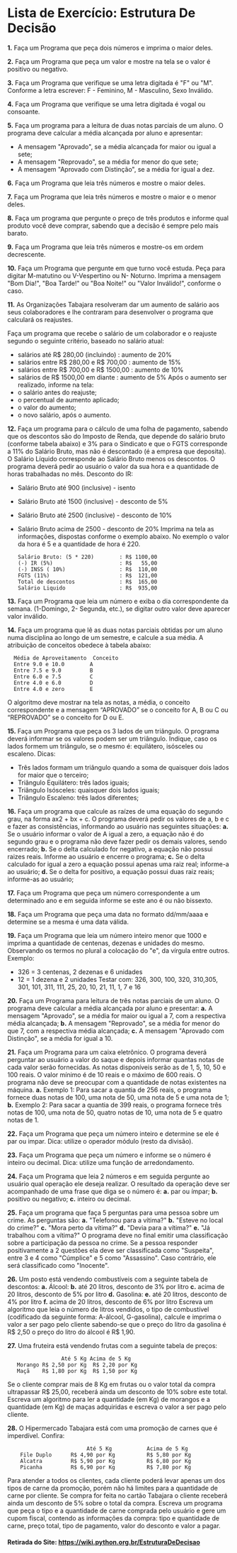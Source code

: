 # Lista de Exercício: Estrutura De Decisão

**1.** Faça um Programa que peça dois números e imprima o maior deles.

**2.** Faça um Programa que peça um valor e mostre na tela se o valor é positivo ou negativo.

**3.** Faça um Programa que verifique se uma letra digitada é "F" ou "M". Conforme a letra escrever: F - Feminino, M - Masculino, Sexo Inválido.

**4.** Faça um Programa que verifique se uma letra digitada é vogal ou consoante.

**5.** Faça um programa para a leitura de duas notas parciais de um aluno. O programa deve calcular a média alcançada por aluno e apresentar:
* A mensagem "Aprovado", se a média alcançada for maior ou igual a sete;
* A mensagem "Reprovado", se a média for menor do que sete;
* A mensagem "Aprovado com Distinção", se a média for igual a dez.

**6.** Faça um Programa que leia três números e mostre o maior deles.

**7.** Faça um Programa que leia três números e mostre o maior e o menor deles.

**8.** Faça um programa que pergunte o preço de três produtos e informe qual produto você deve comprar, sabendo que a decisão é sempre pelo mais barato.

**9.** Faça um Programa que leia três números e mostre-os em ordem decrescente.

**10.** Faça um Programa que pergunte em que turno você estuda. Peça para digitar M-matutino ou V-Vespertino ou N- Noturno. Imprima a mensagem "Bom Dia!", "Boa Tarde!" ou "Boa Noite!" ou "Valor Inválido!", conforme o caso.

**11.** As Organizações Tabajara resolveram dar um aumento de salário aos seus colaboradores e lhe contraram para desenvolver o programa que calculará os reajustes.

Faça um programa que recebe o salário de um colaborador e o reajuste segundo o seguinte critério, baseado no salário atual:
* salários até R$ 280,00 (incluindo) : aumento de 20%
* salários entre R$ 280,00 e R$ 700,00 : aumento de 15%
* salários entre R$ 700,00 e R$ 1500,00 : aumento de 10%
* salários de R$ 1500,00 em diante : aumento de 5% Após o aumento ser realizado, informe na tela:
* o salário antes do reajuste;
* o percentual de aumento aplicado;
* o valor do aumento;
* o novo salário, após o aumento.

**12.** Faça um programa para o cálculo de uma folha de pagamento, sabendo que os descontos são do Imposto de Renda, que depende do salário bruto (conforme tabela abaixo) e 3% para o Sindicato e que o FGTS corresponde a 11% do Salário Bruto, mas não é descontado (é a empresa que deposita). O Salário Líquido corresponde ao Salário Bruto menos os descontos. O programa deverá pedir ao usuário o valor da sua hora e a quantidade de horas trabalhadas no mês.
Desconto do IR:
* Salário Bruto até 900 (inclusive) - isento
* Salário Bruto até 1500 (inclusive) - desconto de 5%
* Salário Bruto até 2500 (inclusive) - desconto de 10%
* Salário Bruto acima de 2500 - desconto de 20% Imprima na tela as informações, dispostas conforme o exemplo abaixo. No exemplo o valor da hora é 5 e a quantidade de hora é 220.

      Salário Bruto: (5 * 220)        : R$ 1100,00
      (-) IR (5%)                     : R$   55,00  
      (-) INSS ( 10%)                 : R$  110,00
      FGTS (11%)                      : R$  121,00
      Total de descontos              : R$  165,00
      Salário Liquido                 : R$  935,00

**13.** Faça um Programa que leia um número e exiba o dia correspondente da semana. (1-Domingo, 2- Segunda, etc.), se digitar outro valor deve aparecer valor inválido.

**14.** Faça um programa que lê as duas notas parciais obtidas por um aluno numa disciplina ao longo de um semestre, e calcule a sua média. A atribuição de conceitos obedece à tabela abaixo:

      Média de Aproveitamento  Conceito
      Entre 9.0 e 10.0        A
      Entre 7.5 e 9.0         B
      Entre 6.0 e 7.5         C
      Entre 4.0 e 6.0         D
      Entre 4.0 e zero        E
       
O algoritmo deve mostrar na tela as notas, a média, o conceito correspondente e a mensagem “APROVADO” se o conceito for A, B ou C ou “REPROVADO” se o conceito for D ou E.

**15.** Faça um Programa que peça os 3 lados de um triângulo. O programa deverá informar se os valores podem ser um triângulo. Indique, caso os lados formem um triângulo, se o mesmo é: equilátero, isósceles ou escaleno.
Dicas:
* Três lados formam um triângulo quando a soma de quaisquer dois lados for maior que o terceiro;
* Triângulo Equilátero: três lados iguais;
* Triângulo Isósceles: quaisquer dois lados iguais;
* Triângulo Escaleno: três lados diferentes;

**16.** Faça um programa que calcule as raízes de uma equação do segundo grau, na forma ax2 + bx + c. O programa deverá pedir os valores de a, b e c e fazer as consistências, informando ao usuário nas seguintes situações:
**a.** Se o usuário informar o valor de A igual a zero, a equação não é do segundo grau e o programa não deve fazer pedir os demais valores, sendo encerrado;
**b.** Se o delta calculado for negativo, a equação não possui raizes reais. Informe ao usuário e encerre o programa;
**c.** Se o delta calculado for igual a zero a equação possui apenas uma raiz real; informe-a ao usuário;
**d.** Se o delta for positivo, a equação possui duas raiz reais; informe-as ao usuário;

**17.** Faça um Programa que peça um número correspondente a um determinado ano e em seguida informe se este ano é ou não bissexto.

**18.** Faça um Programa que peça uma data no formato dd/mm/aaaa e determine se a mesma é uma data válida.

**19.** Faça um Programa que leia um número inteiro menor que 1000 e imprima a quantidade de centenas, dezenas e unidades do mesmo.
 Observando os termos no plural a colocação do "e", da vírgula entre outros. Exemplo:
* 326 = 3 centenas, 2 dezenas e 6 unidades
* 12 = 1 dezena e 2 unidades Testar com: 326, 300, 100, 320, 310,305, 301, 101, 311, 111, 25, 20, 10, 21, 11, 1, 7 e 16

**20.** Faça um Programa para leitura de três notas parciais de um aluno. O programa deve calcular a média alcançada por aluno e presentar:
**a.** A mensagem "Aprovado", se a média for maior ou igual a 7, com a respectiva média alcançada;
**b.** A mensagem "Reprovado", se a média for menor do que 7, com a respectiva média alcançada;
**c.** A mensagem "Aprovado com Distinção", se a média for igual a 10.

**21.** Faça um Programa para um caixa eletrônico. O programa deverá perguntar ao usuário a valor do saque e depois informar quantas notas de cada valor serão fornecidas. As notas disponíveis serão as de 1, 5, 10, 50 e 100 reais. O valor mínimo é de 10 reais e o máximo de 600 reais. O programa não deve se preocupar com a quantidade de notas existentes na máquina.
**a.** Exemplo 1: Para sacar a quantia de 256 reais, o programa fornece duas notas de 100, uma nota de 50, uma nota de 5 e uma nota de 1;
**b.** Exemplo 2: Para sacar a quantia de 399 reais, o programa fornece três notas de 100, uma nota de 50, quatro notas de 10, uma nota de 5 e quatro notas de 1.

**22.** Faça um Programa que peça um número inteiro e determine se ele é par ou impar. Dica: utilize o operador módulo (resto da divisão).

**23.** Faça um Programa que peça um número e informe se o número é inteiro ou decimal. Dica: utilize uma função de arredondamento.

**24.** Faça um Programa que leia 2 números e em seguida pergunte ao usuário qual operação ele deseja realizar. O resultado da operação deve ser acompanhado de uma frase que diga se o número é:
**a.** par ou ímpar;
**b.** positivo ou negativo;
**c.** inteiro ou decimal.

**25.** Faça um programa que faça 5 perguntas para uma pessoa sobre um crime. As perguntas são:
**a.** "Telefonou para a vítima?"
**b.** "Esteve no local do crime?"
**c.** "Mora perto da vítima?"
**d.** "Devia para a vítima?"
**e.** "Já trabalhou com a vítima?" O programa deve no final emitir uma classificação sobre a participação da pessoa no crime. Se a pessoa responder positivamente a 2 questões ela deve ser classificada como "Suspeita", entre 3 e 4 como "Cúmplice" e 5 como "Assassino". Caso contrário, ele será classificado como "Inocente".

**26.** Um posto está vendendo combustíveis com a seguinte tabela de descontos:
**a.** Álcool:
**b.** até 20 litros, desconto de 3% por litro
**c.** acima de 20 litros, desconto de 5% por litro
**d.** Gasolina:
**e.** até 20 litros, desconto de 4% por litro
**f.** acima de 20 litros, desconto de 6% por litro Escreva um algoritmo que leia o número de litros vendidos, o tipo de combustível (codificado da seguinte forma: A-álcool, G-gasolina), calcule e imprima o valor a ser pago pelo cliente sabendo-se que o preço do litro da gasolina é R$ 2,50 o preço do litro do álcool é R$ 1,90.

**27.** Uma fruteira está vendendo frutas com a seguinte tabela de preços:

                     Até 5 Kg Acima de 5 Kg
       Morango R$ 2,50 por Kg  R$ 2,20 por Kg
       Maçã    R$ 1,80 por Kg  R$ 1,50 por Kg
       
Se o cliente comprar mais de 8 Kg em frutas ou o valor total da compra ultrapassar R$ 25,00, receberá ainda um desconto de 10% sobre este total. Escreva um algoritmo para ler a quantidade (em Kg) de morangos e a quantidade (em Kg) de maças adquiridas e escreva o valor a ser pago pelo cliente.

**28.** O Hipermercado Tabajara está com uma promoção de carnes que é imperdível. Confira:

                             Até 5 Kg           Acima de 5 Kg
        File Duplo      R$ 4,90 por Kg          R$ 5,80 por Kg
        Alcatra         R$ 5,90 por Kg          R$ 6,80 por Kg
        Picanha         R$ 6,90 por Kg          R$ 7,80 por Kg
    
Para atender a todos os clientes, cada cliente poderá levar apenas um dos tipos de carne da promoção, porém não há limites para a quantidade de carne por cliente. Se compra for feita no cartão Tabajara o cliente receberá ainda um desconto de 5% sobre o total da compra. Escreva um programa que peça o tipo e a quantidade de carne comprada pelo usuário e gere um cupom fiscal, contendo as informações da compra: tipo e quantidade de carne, preço total, tipo de pagamento, valor do desconto e valor a pagar.

#### Retirada do Site: https://wiki.python.org.br/EstruturaDeDecisao
